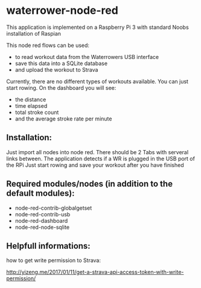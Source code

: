 # waterrower-node-red

This application is implemented on a Raspberry Pi 3 with standard Noobs installation of Raspian

This node red flows can be used: 
- to read workout data from the Waterrowers USB interface
- save this data into a SQLite database
- and upload the workout to Strava 

Currently, there are no different types of workouts available. You can just start rowing.
On the dashboard you will see: 
- the distance
- time elapsed 
- total stroke count 
- and the average stroke rate per minute

## Installation:
Just import all nodes into node red. There should be 2 Tabs with serveral links between.
The application detects if a WR is plugged in the USB port of the RPi
Just start rowing and save your workout after you have finished

## Required modules/nodes (in addition to the default modules):
- node-red-contrib-globalgetset
- node-red-contrib-usb
- node-red-dashboard
- node-red-node-sqlite

## Helpfull informations:

how to get write permission to Strava:

http://yizeng.me/2017/01/11/get-a-strava-api-access-token-with-write-permission/
